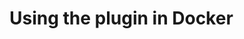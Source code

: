 # Using the plugin in Docker

<script type="text/javascript" src="https://asciinema.org/a/80417.js" id="asciicast-80417" async></script>
